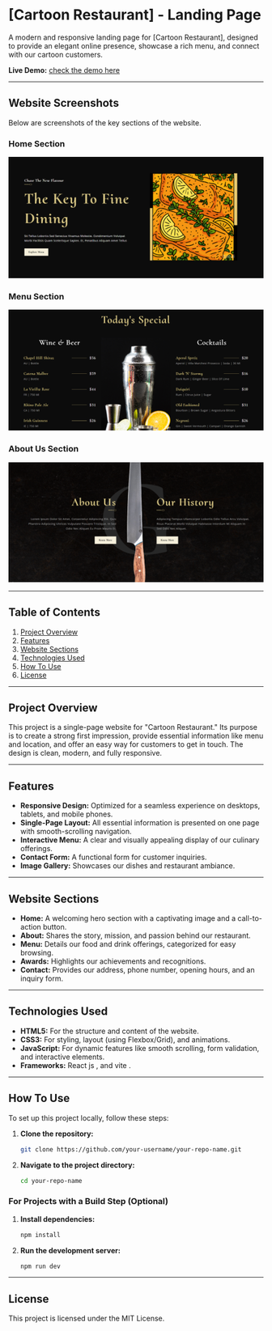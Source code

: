 # [Cartoon Restaurant] - Landing Page

A modern and responsive landing page for [Cartoon Restaurant], designed to provide an elegant online presence, showcase a rich menu, and connect with our cartoon customers.

**Live Demo:** [check the demo here](https://your-website-link.com)

---

## Website Screenshots

Below are screenshots of the key sections of the website.

### Home Section

![Home Section Screenshot](./src/assets/screenshots/1.png)

### Menu Section

![Menu Section Screenshot](./src/assets/screenshots/3.png)

### About Us Section

![About Us Screenshot](./src/assets/screenshots/2.png)

---

## Table of Contents

1. [Project Overview](#project-overview)
2. [Features](#features)
3. [Website Sections](#website-sections)
4. [Technologies Used](#technologies-used)
5. [How To Use](#how-to-use)
6. [License](#license)

---

## Project Overview

This project is a single-page website for "Cartoon Restaurant." Its purpose is to create a strong first impression, provide essential information like menu and location, and offer an easy way for customers to get in touch. The design is clean, modern, and fully responsive.

---

## Features

- **Responsive Design:** Optimized for a seamless experience on desktops, tablets, and mobile phones.
- **Single-Page Layout:** All essential information is presented on one page with smooth-scrolling navigation.
- **Interactive Menu:** A clear and visually appealing display of our culinary offerings.
- **Contact Form:** A functional form for customer inquiries.
- **Image Gallery:** Showcases our dishes and restaurant ambiance.

---

## Website Sections

- **Home:** A welcoming hero section with a captivating image and a call-to-action button.
- **About:** Shares the story, mission, and passion behind our restaurant.
- **Menu:** Details our food and drink offerings, categorized for easy browsing.
- **Awards:** Highlights our achievements and recognitions.
- **Contact:** Provides our address, phone number, opening hours, and an inquiry form.

---

## Technologies Used

- **HTML5:** For the structure and content of the website.
- **CSS3:** For styling, layout (using Flexbox/Grid), and animations.
- **JavaScript:** For dynamic features like smooth scrolling, form validation, and interactive elements.
- **Frameworks:** React js , and vite .

---

## How To Use

To set up this project locally, follow these steps:

1. **Clone the repository:**

   ```sh
   git clone https://github.com/your-username/your-repo-name.git
   ```

2. **Navigate to the project directory:**

   ```sh
   cd your-repo-name
   ```

### For Projects with a Build Step (Optional)

1. **Install dependencies:**

   ```sh
   npm install
   ```

2. **Run the development server:**

   ```sh
   npm run dev
   ```

---

## License

This project is licensed under the MIT License.
